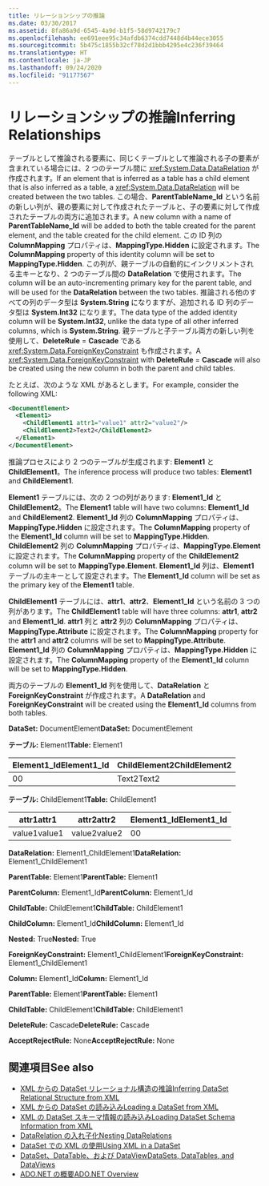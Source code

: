 ```yaml
---
title: リレーションシップの推論
ms.date: 03/30/2017
ms.assetid: 8fa86a9d-6545-4a9d-b1f5-58d9742179c7
ms.openlocfilehash: ee691eee95c34afdb6374cdd7448d4b44ece3055
ms.sourcegitcommit: 5b475c1855b32cf78d2d1bbb4295e4c236f39464
ms.translationtype: HT
ms.contentlocale: ja-JP
ms.lasthandoff: 09/24/2020
ms.locfileid: "91177567"
---
```

# <a name="inferring-relationships"></a><span data-ttu-id="3a1ad-102">リレーションシップの推論</span><span class="sxs-lookup"><span data-stu-id="3a1ad-102">Inferring Relationships</span></span>

<span data-ttu-id="3a1ad-103">テーブルとして推論される要素に、同じくテーブルとして推論される子の要素が含まれている場合には、2 つのテーブル間に <xref:System.Data.DataRelation> が作成されます。</span><span class="sxs-lookup"><span data-stu-id="3a1ad-103">If an element that is inferred as a table has a child element that is also inferred as a table, a <xref:System.Data.DataRelation> will be created between the two tables.</span></span> <span data-ttu-id="3a1ad-104">この場合、**ParentTableName_Id** という名前の新しい列が、親の要素に対して作成されたテーブルと、子の要素に対して作成されたテーブルの両方に追加されます。</span><span class="sxs-lookup"><span data-stu-id="3a1ad-104">A new column with a name of **ParentTableName_Id** will be added to both the table created for the parent element, and the table created for the child element.</span></span> <span data-ttu-id="3a1ad-105">この ID 列の **ColumnMapping** プロパティは、**MappingType.Hidden** に設定されます。</span><span class="sxs-lookup"><span data-stu-id="3a1ad-105">The **ColumnMapping** property of this identity column will be set to **MappingType.Hidden**.</span></span> <span data-ttu-id="3a1ad-106">この列が、親テーブルの自動的にインクリメントされる主キーとなり、2 つのテーブル間の **DataRelation** で使用されます。</span><span class="sxs-lookup"><span data-stu-id="3a1ad-106">The column will be an auto-incrementing primary key for the parent table, and will be used for the **DataRelation** between the two tables.</span></span> <span data-ttu-id="3a1ad-107">推論される他のすべての列のデータ型は **System.String** になりますが、追加される ID 列のデータ型は **System.Int32** になります。</span><span class="sxs-lookup"><span data-stu-id="3a1ad-107">The data type of the added identity column will be **System.Int32**, unlike the data type of all other inferred columns, which is **System.String**.</span></span> <span data-ttu-id="3a1ad-108">親テーブルと子テーブル両方の新しい列を使用して、**DeleteRule** = **Cascade** である <xref:System.Data.ForeignKeyConstraint> も作成されます。</span><span class="sxs-lookup"><span data-stu-id="3a1ad-108">A <xref:System.Data.ForeignKeyConstraint> with **DeleteRule** = **Cascade** will also be created using the new column in both the parent and child tables.</span></span>  
  
 <span data-ttu-id="3a1ad-109">たとえば、次のような XML があるとします。</span><span class="sxs-lookup"><span data-stu-id="3a1ad-109">For example, consider the following XML:</span></span>  
  
```xml  
<DocumentElement>  
  <Element1>  
    <ChildElement1 attr1="value1" attr2="value2"/>  
    <ChildElement2>Text2</ChildElement2>  
  </Element1>  
</DocumentElement>  
```  
  
 <span data-ttu-id="3a1ad-110">推論プロセスにより 2 つのテーブルが生成されます: **Element1** と **ChildElement1**。</span><span class="sxs-lookup"><span data-stu-id="3a1ad-110">The inference process will produce two tables: **Element1** and **ChildElement1**.</span></span>  
  
 <span data-ttu-id="3a1ad-111">**Element1** テーブルには、次の 2 つの列があります: **Element1_Id** と **ChildElement2**。</span><span class="sxs-lookup"><span data-stu-id="3a1ad-111">The **Element1** table will have two columns: **Element1_Id** and **ChildElement2**.</span></span> <span data-ttu-id="3a1ad-112">**Element1_Id** 列の **ColumnMapping** プロパティは、**MappingType.Hidden** に設定されます。</span><span class="sxs-lookup"><span data-stu-id="3a1ad-112">The **ColumnMapping** property of the **Element1_Id** column will be set to **MappingType.Hidden**.</span></span> <span data-ttu-id="3a1ad-113">**ChildElement2** 列の **ColumnMapping** プロパティは、**MappingType.Element** に設定されます。</span><span class="sxs-lookup"><span data-stu-id="3a1ad-113">The **ColumnMapping** property of the **ChildElement2** column will be set to **MappingType.Element**.</span></span> <span data-ttu-id="3a1ad-114">**Element1_Id** 列は、**Element1** テーブルの主キーとして設定されます。</span><span class="sxs-lookup"><span data-stu-id="3a1ad-114">The **Element1_Id** column will be set as the primary key of the **Element1** table.</span></span>  
  
 <span data-ttu-id="3a1ad-115">**ChildElement1** テーブルには、**attr1**、**attr2**、**Element1_Id** という名前の 3 つの列があります。</span><span class="sxs-lookup"><span data-stu-id="3a1ad-115">The **ChildElement1** table will have three columns: **attr1**, **attr2** and **Element1_Id**.</span></span> <span data-ttu-id="3a1ad-116">**attr1** 列と **attr2** 列の **ColumnMapping** プロパティは、**MappingType.Attribute** に設定されます。</span><span class="sxs-lookup"><span data-stu-id="3a1ad-116">The **ColumnMapping** property for the **attr1** and **attr2** columns will be set to **MappingType.Attribute**.</span></span> <span data-ttu-id="3a1ad-117">**Element1_Id** 列の **ColumnMapping** プロパティは、**MappingType.Hidden** に設定されます。</span><span class="sxs-lookup"><span data-stu-id="3a1ad-117">The **ColumnMapping** property of the **Element1_Id** column will be set to **MappingType.Hidden**.</span></span>  
  
 <span data-ttu-id="3a1ad-118">両方のテーブルの **Element1_Id** 列を使用して、**DataRelation** と **ForeignKeyConstraint** が作成されます。</span><span class="sxs-lookup"><span data-stu-id="3a1ad-118">A **DataRelation** and **ForeignKeyConstraint** will be created using the **Element1_Id** columns from both tables.</span></span>  
  
 <span data-ttu-id="3a1ad-119">**DataSet:** DocumentElement</span><span class="sxs-lookup"><span data-stu-id="3a1ad-119">**DataSet:** DocumentElement</span></span>  
  
 <span data-ttu-id="3a1ad-120">**テーブル:** Element1</span><span class="sxs-lookup"><span data-stu-id="3a1ad-120">**Table:** Element1</span></span>  
  
|<span data-ttu-id="3a1ad-121">Element1_Id</span><span class="sxs-lookup"><span data-stu-id="3a1ad-121">Element1_Id</span></span>|<span data-ttu-id="3a1ad-122">ChildElement2</span><span class="sxs-lookup"><span data-stu-id="3a1ad-122">ChildElement2</span></span>|  
|------------------|-------------------|  
|<span data-ttu-id="3a1ad-123">0</span><span class="sxs-lookup"><span data-stu-id="3a1ad-123">0</span></span>|<span data-ttu-id="3a1ad-124">Text2</span><span class="sxs-lookup"><span data-stu-id="3a1ad-124">Text2</span></span>|  
  
 <span data-ttu-id="3a1ad-125">**テーブル:** ChildElement1</span><span class="sxs-lookup"><span data-stu-id="3a1ad-125">**Table:** ChildElement1</span></span>  
  
|<span data-ttu-id="3a1ad-126">attr1</span><span class="sxs-lookup"><span data-stu-id="3a1ad-126">attr1</span></span>|<span data-ttu-id="3a1ad-127">attr2</span><span class="sxs-lookup"><span data-stu-id="3a1ad-127">attr2</span></span>|<span data-ttu-id="3a1ad-128">Element1_Id</span><span class="sxs-lookup"><span data-stu-id="3a1ad-128">Element1_Id</span></span>|  
|-----------|-----------|------------------|  
|<span data-ttu-id="3a1ad-129">value1</span><span class="sxs-lookup"><span data-stu-id="3a1ad-129">value1</span></span>|<span data-ttu-id="3a1ad-130">value2</span><span class="sxs-lookup"><span data-stu-id="3a1ad-130">value2</span></span>|<span data-ttu-id="3a1ad-131">0</span><span class="sxs-lookup"><span data-stu-id="3a1ad-131">0</span></span>|  
  
 <span data-ttu-id="3a1ad-132">**DataRelation:** Element1_ChildElement1</span><span class="sxs-lookup"><span data-stu-id="3a1ad-132">**DataRelation:** Element1_ChildElement1</span></span>  
  
 <span data-ttu-id="3a1ad-133">**ParentTable:** Element1</span><span class="sxs-lookup"><span data-stu-id="3a1ad-133">**ParentTable:** Element1</span></span>  
  
 <span data-ttu-id="3a1ad-134">**ParentColumn:** Element1_Id</span><span class="sxs-lookup"><span data-stu-id="3a1ad-134">**ParentColumn:** Element1_Id</span></span>  
  
 <span data-ttu-id="3a1ad-135">**ChildTable:** ChildElement1</span><span class="sxs-lookup"><span data-stu-id="3a1ad-135">**ChildTable:** ChildElement1</span></span>  
  
 <span data-ttu-id="3a1ad-136">**ChildColumn:** Element1_Id</span><span class="sxs-lookup"><span data-stu-id="3a1ad-136">**ChildColumn:** Element1_Id</span></span>  
  
 <span data-ttu-id="3a1ad-137">**Nested:** True</span><span class="sxs-lookup"><span data-stu-id="3a1ad-137">**Nested:** True</span></span>  
  
 <span data-ttu-id="3a1ad-138">**ForeignKeyConstraint:** Element1_ChildElement1</span><span class="sxs-lookup"><span data-stu-id="3a1ad-138">**ForeignKeyConstraint:** Element1_ChildElement1</span></span>  
  
 <span data-ttu-id="3a1ad-139">**Column:** Element1_Id</span><span class="sxs-lookup"><span data-stu-id="3a1ad-139">**Column:** Element1_Id</span></span>  
  
 <span data-ttu-id="3a1ad-140">**ParentTable:** Element1</span><span class="sxs-lookup"><span data-stu-id="3a1ad-140">**ParentTable:** Element1</span></span>  
  
 <span data-ttu-id="3a1ad-141">**ChildTable:** ChildElement1</span><span class="sxs-lookup"><span data-stu-id="3a1ad-141">**ChildTable:** ChildElement1</span></span>  
  
 <span data-ttu-id="3a1ad-142">**DeleteRule:** Cascade</span><span class="sxs-lookup"><span data-stu-id="3a1ad-142">**DeleteRule:** Cascade</span></span>  
  
 <span data-ttu-id="3a1ad-143">**AcceptRejectRule:** None</span><span class="sxs-lookup"><span data-stu-id="3a1ad-143">**AcceptRejectRule:** None</span></span>  
  
## <a name="see-also"></a><span data-ttu-id="3a1ad-144">関連項目</span><span class="sxs-lookup"><span data-stu-id="3a1ad-144">See also</span></span>

- [<span data-ttu-id="3a1ad-145">XML からの DataSet リレーショナル構造の推論</span><span class="sxs-lookup"><span data-stu-id="3a1ad-145">Inferring DataSet Relational Structure from XML</span></span>](inferring-dataset-relational-structure-from-xml.md)
- [<span data-ttu-id="3a1ad-146">XML からの DataSet の読み込み</span><span class="sxs-lookup"><span data-stu-id="3a1ad-146">Loading a DataSet from XML</span></span>](loading-a-dataset-from-xml.md)
- [<span data-ttu-id="3a1ad-147">XML の DataSet スキーマ情報の読み込み</span><span class="sxs-lookup"><span data-stu-id="3a1ad-147">Loading DataSet Schema Information from XML</span></span>](loading-dataset-schema-information-from-xml.md)
- [<span data-ttu-id="3a1ad-148">DataRelation の入れ子化</span><span class="sxs-lookup"><span data-stu-id="3a1ad-148">Nesting DataRelations</span></span>](nesting-datarelations.md)
- [<span data-ttu-id="3a1ad-149">DataSet での XML の使用</span><span class="sxs-lookup"><span data-stu-id="3a1ad-149">Using XML in a DataSet</span></span>](using-xml-in-a-dataset.md)
- [<span data-ttu-id="3a1ad-150">DataSet、DataTable、および DataView</span><span class="sxs-lookup"><span data-stu-id="3a1ad-150">DataSets, DataTables, and DataViews</span></span>](index.md)
- [<span data-ttu-id="3a1ad-151">ADO.NET の概要</span><span class="sxs-lookup"><span data-stu-id="3a1ad-151">ADO.NET Overview</span></span>](../ado-net-overview.md)
